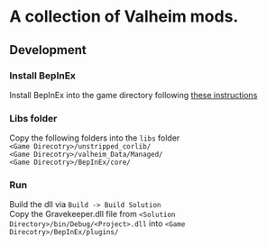 ﻿# A collection of Valheim mods.

## Development

### Install BepInEx
Install BepInEx into the game directory following [these instructions](https://bepinex.github.io/bepinex_docs/master/articles/user_guide/installation/index.html?tabs=tabid-win)  

### Libs folder
Copy the following folders into the `libs` folder  
`<Game Direcotry>/unstripped_corlib/`  
`<Game Direcotry>/valheim_Data/Managed/`  
`<Game Direcotry>/BepInEx/core/`  

### Run
Build the dll via `Build -> Build Solution`  
Copy the Gravekeeper.dll file from `<Solution Directory>/bin/Debug/<Project>.dll` into `<Game Direcotry>/BepInEx/plugins/`  